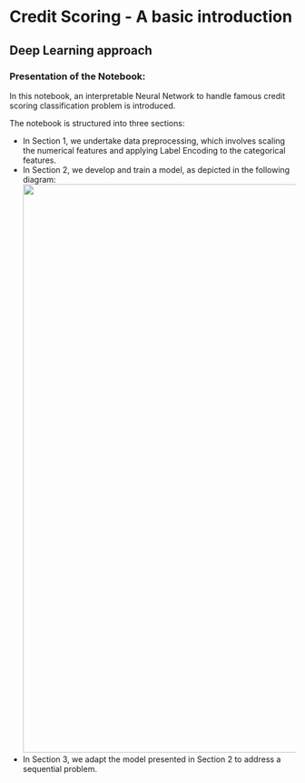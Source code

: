 # Credit Scoring - A basic introduction

## Deep Learning approach

### Presentation of the Notebook:

In this notebook, an interpretable Neural Network to handle famous credit scoring classification problem is introduced.

The notebook is structured into three sections:

-   In Section 1, we undertake data preprocessing, which involves scaling the numerical features and applying Label Encoding to the categorical features.
-   In Section 2, we develop and train a model, as depicted in the following diagram:
    <img width="1000" src = "https://drive.google.com/uc?export=view&id=1Aj7nc0QSS5hweGx_xPUbYH-5L6_2HRgz">
-   In Section 3, we adapt the model presented in Section 2 to address a sequential problem.
